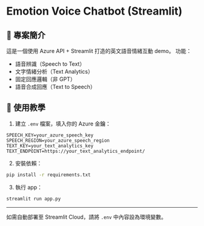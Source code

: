 # Emotion Voice Chatbot (Streamlit)

## 📌 專案簡介
這是一個使用 Azure API + Streamlit 打造的英文語音情緒互動 demo。
功能：
- 語音辨識（Speech to Text）
- 文字情緒分析（Text Analytics）
- 固定回應邏輯（非 GPT）
- 語音合成回應（Text to Speech）

## 🚀 使用教學

1. 建立 `.env` 檔案，填入你的 Azure 金鑰：

```
SPEECH_KEY=your_azure_speech_key
SPEECH_REGION=your_azure_speech_region
TEXT_KEY=your_text_analytics_key
TEXT_ENDPOINT=https://your_text_analytics_endpoint/
```

2. 安裝依賴：

```bash
pip install -r requirements.txt
```

3. 執行 app：

```bash
streamlit run app.py
```

---

如需自動部署至 Streamlit Cloud，請將 `.env` 中內容設為環境變數。
